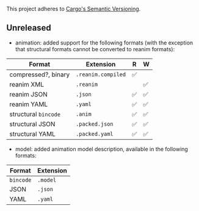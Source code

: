 This project adheres to [Cargo's Semantic Versioning](https://doc.rust-lang.org/cargo/reference/semver.html).

## Unreleased

- animation: added support for the following formats (with the exception that structural formats cannot be converted to reanim formats):

| Format               | Extension          | R   | W   |
|----------------------|--------------------|-----|-----|
| compressed?, binary  | `.reanim.compiled` | ✅   |     |
| reanim XML           | `.reanim`          |     | ✅   |
| reanim JSON          | `.json`            | ✅   | ✅   |
| reanim YAML          | `.yaml`            | ✅   | ✅   |
| structural `bincode` | `.anim`            | ✅   | ✅   |
| structural JSON      | `.packed.json`     | ✅   | ✅   |
| structural YAML      | `.packed.yaml`     | ✅   | ✅   |

- model: added animation model description, available in the following formats:

| Format    | Extension |
|-----------|-----------|
| `bincode` | `.model`  |
| JSON      | `.json`   |
| YAML      | `.yaml`   |

